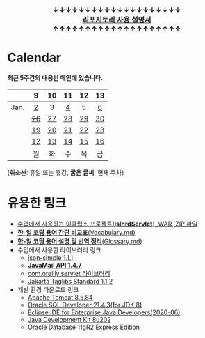 ### <p align="center">↓↓↓↓↓↓↓↓↓↓↓↓↓↓↓↓↓↓↓↓<br><a href="https://github.com/Kade-JSL/JSL56-lectures/blob/main/999999_ETC/0_docs/Tutorial.md#%EB%8F%8C%EC%95%84%EC%98%A4%EC%85%A8%EB%82%98%EC%9A%94-%EC%9E%98-%ED%95%98%EC%85%A8%EC%8A%B5%EB%8B%88%EB%8B%A4"><b>리포지토리 사용 설명서</b></a><br>↑↑↑↑↑↑↑↑↑↑↑↑↑↑↑↑↑↑↑↑</p>

# Calendar

**최근 5주간의 내용만 메인에 있습니다.**

|| 9 | 10 | 11 | 12 | 13 |
|--:|:-:|:-:|:-:|:-:|:-:|
| Jan. | [2](/221205-_JSP/220102/) | 3 | [4](/221205-_JSP/230104/) | 5 | [6](/221205-_JSP/230106/) |
|  | [~~26~~](/221205-_JSP/22-12/221226/) | [27](/221205-_JSP/22-12/221227/) | [28](/221205-_JSP/22-12/221228/) | [29](/221205-_JSP/22-12/221229/) | [30](/221205-_JSP/22-12/221230/) |
|| [19](/221205-_JSP/22-12/221219/) | [20](/221205-_JSP/22-12/221220/) | [21](/221205-_JSP/22-12/221221/) | [22](/221205-_JSP/22-12/221222/) | [23](/221205-_JSP/22-12/221223/) | 
|| [12](/221205-_JSP/22-12/221212/) | [13](/221205-_JSP/22-12/221213/) | [14](/221205-_JSP/22-12/221214/) | [15](/221205-_JSP/22-12/221215/) | [16](/221205-_JSP/22-12/221216/) |
|| 월 | 화 | 수 | 목 | 금 |

(~~취소선~~: 휴일 또는 휴강, **굵은 글씨**: 현재 주차)

# 유용한 링크

- [수업에서 사용하는 이클립스 프로젝트(**jslhrdServlet**), WAR, ZIP 파일](/999999_ETC/3_project/)
- [**한-일 코딩 용어 간단 비교표**(Vocabulary.md)](/999999_ETC/0_docs/Vocabulary.md)
- [**한-일 코딩 용어 설명 및 번역 정리**(Glossary.md)](/999999_ETC/0_docs/Glossary.md)
- 수업에서 사용한 라이브러리 링크
    - [json-simple 1.1.1](https://repo1.maven.org/maven2/com/googlecode/json-simple/json-simple/1.1.1/json-simple-1.1.1.jar)
    - [**JavaMail API 1.4.7**](https://repo1.maven.org/maven2/com/sun/mail/javax.mail/1.4.7/javax.mail-1.4.7.jar)
    - [com.oreilly.servlet 라이브러리](http://www.servlets.com/cos/cos-22.05.zip)
    - [Jakarta Taglibs Standard 1.1.2](http://archive.apache.org/dist/jakarta/taglibs/standard/binaries/jakarta-taglibs-standard-1.1.2.zip)
- 개발 환경 다운로드 링크
    - [Apache Tomcat 8.5.84](https://dlcdn.apache.org/tomcat/tomcat-8/v8.5.84/bin/apache-tomcat-8.5.84-windows-x64.zip)
    - [Oracle SQL Developer 21.4.3(for JDK 8)](https://www.oracle.com/tools/downloads/sqldev-downloads-2143.html)
    - [Eclipse IDE for Enterprise Java Developers(2020-06)](https://www.eclipse.org/downloads/download.php?file=/technology/epp/downloads/release/2020-06/R/eclipse-jee-2020-06-R-win32-x86_64.zip)
    - [Java Development Kit 8u202](https://www.oracle.com/kr/java/technologies/javase/javase8-archive-downloads.html)
    - [Oracle Database 11gR2 Express Edition](https://www.oracle.com/database/technologies/xe-prior-release-downloads.html)